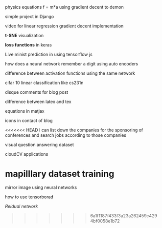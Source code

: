 

physics equations f = m*a using gradient decent to demon

simple project in Django

video for linear regression gradient decent implementation

**t-SNE** visualization

**loss functions** in keras

Live minist prediction in using tensorflow js

how does a neural network remember a digit using auto encoders

difference between activation functions using the same network

cifar 10 linear classification like cs231n

disque comments for blog post

difference between latex and tex

equations in matjax

icons in contact of blog

<<<<<<< HEAD
I can list down the companies for the sponsoring of conferences and search jobs according to those companies

visual question answering dataset

cloudCV applications


mapilllary dataset training 
=======
mirror image using neural networks

how to use tensorborad

*Reidual network*
>>>>>>> 6a1f1187f433f3a23a262459c4294bf0058e1b72
